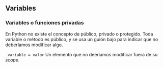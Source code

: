 ## Variables

### Variables o funciones privadas

En Python no existe el concepto de público, privado o protegido. Toda variable o método es público, y se usa un guión bajo para indicar que no deberíamos modificar algo.

`_variable = valor` Un elemento que no deeríamos modificar fuera de su *scope*.